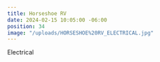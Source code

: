 ```yaml
---
title: Horseshoe RV
date: 2024-02-15 10:05:00 -06:00
position: 34
image: "/uploads/HORSESHOE%20RV_ELECTRICAL.jpg"
---
```


Electrical